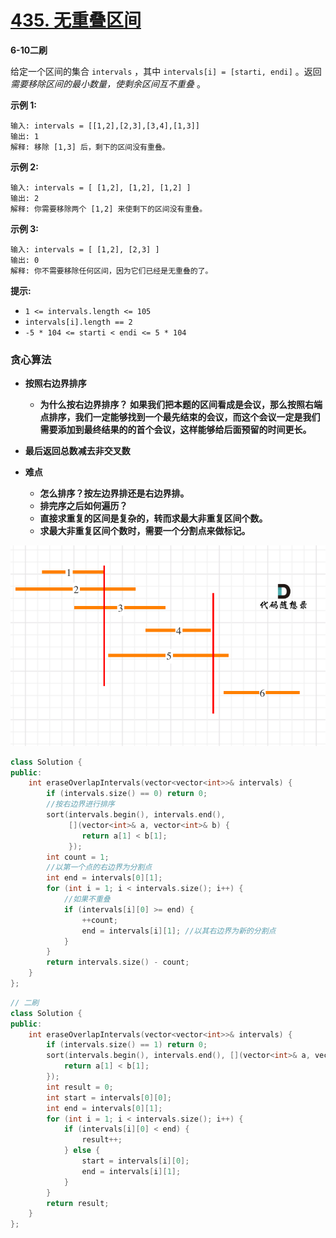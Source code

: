 # [435. 无重叠区间](https://leetcode-cn.com/problems/non-overlapping-intervals/)

**6-10二刷**

给定一个区间的集合 `intervals` ，其中 `intervals[i] = [starti, endi]` 。返回 *需要移除区间的最小数量，使剩余区间互不重叠* 。

**示例 1:**

```
输入: intervals = [[1,2],[2,3],[3,4],[1,3]]
输出: 1
解释: 移除 [1,3] 后，剩下的区间没有重叠。
```

**示例 2:**

```
输入: intervals = [ [1,2], [1,2], [1,2] ]
输出: 2
解释: 你需要移除两个 [1,2] 来使剩下的区间没有重叠。
```

**示例 3:**

```
输入: intervals = [ [1,2], [2,3] ]
输出: 0
解释: 你不需要移除任何区间，因为它们已经是无重叠的了。
```

**提示:**

- `1 <= intervals.length <= 105`
- `intervals[i].length == 2`
- `-5 * 104 <= starti < endi <= 5 * 104`

### 贪心算法

- **按照右边界排序**
  - **为什么按右边界排序？ 如果我们把本题的区间看成是会议，那么按照右端点排序，我们一定能够找到一个最先结束的会议，而这个会议一定是我们需要添加到最终结果的的首个会议，这样能够给后面预留的时间更长。**

- **最后返回总数减去非交叉数**
- **难点**
  - **怎么排序？按左边界排还是右边界排。**
  - **排完序之后如何遍历？**
  - **直接求重复的区间是复杂的，转而求最大非重复区间个数。**
  - **求最大非重复区间个数时，需要一个分割点来做标记。**

![435.无重叠区间](../../Images/13.assets/20201221201553618.png)

```c++
class Solution {
public:
    int eraseOverlapIntervals(vector<vector<int>>& intervals) {
        if (intervals.size() == 0) return 0;
        //按右边界进行排序
        sort(intervals.begin(), intervals.end(), 
             [](vector<int>& a, vector<int>& b) {
                return a[1] < b[1];
        	 });
        int count = 1;
        //以第一个点的右边界为分割点
        int end = intervals[0][1];
        for (int i = 1; i < intervals.size(); i++) {
            //如果不重叠
            if (intervals[i][0] >= end) {
                ++count;
                end = intervals[i][1]; //以其右边界为新的分割点
            }
        }
        return intervals.size() - count;
    }
};
```

```c++
// 二刷
class Solution {
public:
    int eraseOverlapIntervals(vector<vector<int>>& intervals) {
        if (intervals.size() == 1) return 0;
        sort(intervals.begin(), intervals.end(), [](vector<int>& a, vector<int>& b) {
            return a[1] < b[1];
        });
        int result = 0;
        int start = intervals[0][0];
        int end = intervals[0][1];
        for (int i = 1; i < intervals.size(); i++) {
            if (intervals[i][0] < end) {
                result++;
            } else {
                start = intervals[i][0];
                end = intervals[i][1];
            }
        }
        return result;
    }
};
```

